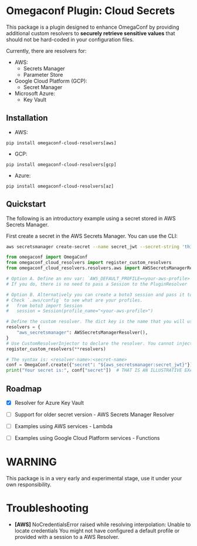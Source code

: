 # Omegaconf Plugin: Cloud Secrets

This package is a plugin designed to enhance OmegaConf by providing additional custom resolvers to **securely retrieve
sensitive values** that should not be hard-coded in your configuration files.

Currently, there are resolvers for:

* AWS:
    * Secrets Manager
    * Parameter Store
* Google Cloud Platform (GCP):
    * Secret Manager
* Microsoft Azure:
    * Key Vault

## Installation

 * AWS:
```
pip install omegaconf-cloud-resolvers[aws]
```

 * GCP:
```
pip install omegaconf-cloud-resolvers[gcp]
```

 * Azure:
```
pip install omegaconf-cloud-resolvers[az]
```

## Quickstart

The following is an introductory example using a secret stored in AWS Secrets Manager.

First create a secret in the AWS Secrets Manager. You can use the CLI:

```bash
aws secretsmanager create-secret --name secret_jwt --secret-string 'thiscouldbe.a.jwt'
```

```python
from omegaconf import OmegaConf
from omegaconf_cloud_resolvers import register_custom_resolvers
from omegaconf_cloud_resolvers.resolvers.aws import AWSSecretsManagerResolver

# Option A. Define an env var: `AWS_DEFAULT_PROFILE=<your-aws-profile>`
# If you do, there is no need to pass a Session to the PluginResolver

# Option B. Alternatively you can create a boto3 session and pass it to the `AWSSecretsManagerResolver`
# Check `.aws/config` to see what are your profiles.
#   from boto3 import Session
#   session = Session(profile_name="<your-aws-profile>")

# Define the custom resolver. The dict key is the name that you will use  in your config
resolvers = {
    "aws_secretsmanager": AWSSecretsManagerResolver(),
}
# Use CustomResolverInjector to declare the resolver. You cannot inject twice the same key.
register_custom_resolvers(**resolvers)

# The syntax is: <resolver-name>:<secret-name>
conf = OmegaConf.create({"secret": "${aws_secretsmanager:secret_jwt}"})
print("Your secret is:", conf["secret"])  # THAT IS AN ILLUSTRATIVE EXAMPLE, NEVER DO THIS IN PRODUCTION
```

## Roadmap

- [X] Resolver for Azure Key Vault
- [ ] Support for older secret version - AWS Secrets Manager Resolver
- [ ] Examples using AWS services - Lambda
- [ ] Examples using Google Cloud Platform services - Functions


# WARNING

This package is in a very early and experimental stage, use it under your own responsibility.

# Troubleshooting


* **[AWS]** NoCredentialsError raised while resolving interpolation: Unable to locate credentials
  You might not have configured a default profile or provided with a session to a AWS Resolver.
